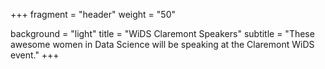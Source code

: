 +++
fragment = "header"
weight = "50"

background = "light"
title = "WiDS Claremont Speakers"
subtitle = "These awesome women in Data Science will be speaking at the Claremont WiDS event."
+++
